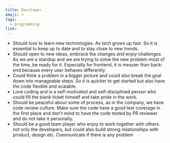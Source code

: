 ```yaml
---
title: Developer
emoji: ⌨️
tags:
  - programming
link:
---
```


- Should love to learn new technologies. As tech grows up fast. So it is essential to keep up to date and to stay close to new trends.
- Should open to new ideas, embrace the changes and enjoy challenges. As we are a standup and we are trying to solve the new problem most of the time, be ready for it. Especially for frontend, it is messier than back-end because every user behaves differently.
- Could think a problem in a bigger picture and could also break the goal down into manageable steps. So it is quicker to get started but also have the code flexible and scalable.
- Love coding and is a self-motivated and self-disciplined person who could fill the blank ticket himself and take pride in the work.
- Should be peaceful about some of process, as in the company, we have code review culture. Make sure the code have a good test coverage in the first place and don't mind to have the code tested by PR reviewer and do not take it personally.
- Should be a good team player who enjoy to work together with others. not only the developers, but could also build strong relationships with product, design etc. Communicate if there is any problem
